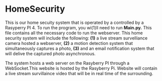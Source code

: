 # HomeSecurity
This is our home secuity system that is operated by a controlled by a Rasyperry PI 4. To run the program, you wi(1)ll  need to run **Main.py.** This file contains all the necessary code to run the webserver. This home security system will include the following:  **(1)** a live stream survelliance camera hosted a webserver, **(2)** a motion detection system that simultaneously captures a photo, **(3)** and an email notification system that will delive the captured photo asynchronous. 

The system hosts a web server on the Rasyberry PI through a WebSocket.This website is hosted by the Rasyberry Pi. Website will contain a live stream survillaince video that will be in real time of the surrounding.
